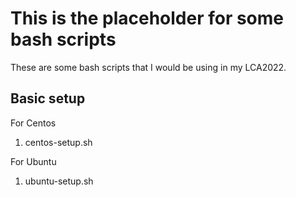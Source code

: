 # This is the placeholder for some bash scripts
These are some bash scripts that I would be using in my LCA2022.

## Basic setup
For Centos
1. centos-setup.sh

For Ubuntu
1. ubuntu-setup.sh